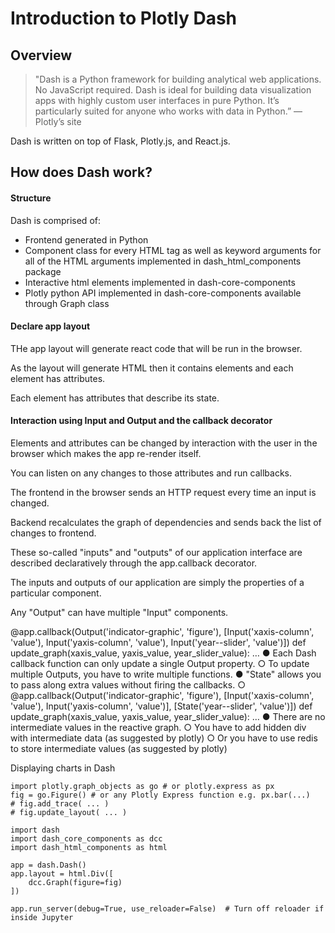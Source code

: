 # Introduction to Plotly Dash
## Overview
>"Dash is a Python framework for building analytical web applications. No JavaScript required. Dash is ideal for building data visualization apps with highly custom user interfaces in pure Python. It’s particularly suited for anyone who works with data in Python.” — Plotly’s site

Dash is written on top of Flask, Plotly.js, and React.js. 

## How does Dash work? 
#### Structure
Dash is comprised of:
- Frontend generated in Python
- Component class for every HTML tag as well as keyword arguments for all of the HTML arguments implemented in dash_html_components package
- Interactive html elements implemented in dash-core-components
- Plotly python API implemented in dash-core-components available through Graph class

#### Declare app layout 
THe app layout will generate react code that will be run in the browser. 

As the layout will generate HTML then it contains elements and each element has attributes.

Each element has attributes that describe its state. 

#### Interaction using Input and Output and the callback decorator
Elements and attributes can be changed by interaction with the user in the browser which makes the app re-render itself. 

You can listen on any changes to those attributes and run callbacks. 

The frontend in the browser sends an HTTP request every time an input is changed. 

Backend recalculates the graph of dependencies and sends back the list of changes to frontend.

These so-called "inputs" and "outputs" of our application interface are described declaratively through the app.callback decorator. 

The inputs and outputs of our application are simply the properties of a particular component. 

Any "Output" can have multiple "Input" components. 

@app.callback(Output('indicator-graphic', 'figure'), 
[Input('xaxis-column', 'value'), Input('yaxis-column', 'value'), Input('year--slider', 'value')]) def update_graph(xaxis_value, yaxis_value, year_slider_value): … ● Each Dash callback function can only update a single Output property. ○ To update multiple Outputs, you have to write multiple functions. ● "State" allows you to pass along extra values without firing the callbacks. ○ @app.callback(Output('indicator-graphic', 'figure'), [Input('xaxis-column', 'value'), Input('yaxis-column', 'value')], [State('year--slider', 'value')]) def update_graph(xaxis_value, yaxis_value, year_slider_value): … ● There are no intermediate values in the reactive graph. ○ You have to add hidden div with intermediate data (as suggested by plotly) ○ Or you have to use redis to store intermediate values (as suggested by plotly)



Displaying charts in Dash
```
import plotly.graph_objects as go # or plotly.express as px
fig = go.Figure() # or any Plotly Express function e.g. px.bar(...)
# fig.add_trace( ... )
# fig.update_layout( ... )

import dash
import dash_core_components as dcc
import dash_html_components as html

app = dash.Dash()
app.layout = html.Div([
    dcc.Graph(figure=fig)
])

app.run_server(debug=True, use_reloader=False)  # Turn off reloader if inside Jupyter

```